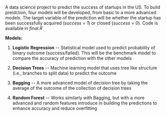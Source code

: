 A data science project to predict the success of startups in the US. To build preidction, four models will be developed, from basic to a more advanced models. The target variable of the prediction will be whether the startup has been successfully acquired (_success = 1_) or closed (_success = 0_). Code is available in _final.R_

**Models:**

1. **Logistic Regression** -- Statistical model used to predict probability of binary outcome (success/failed). This will be the benchmark model to compare the accuracy of prediction with the other models

2. **Decision Trees** -- Machine learning model that uses tree like structure (i.e., branches to split data) to predict the outcome 

3. **Bagging** -- A more advanced model of decision tree by taking the average of the outcome of the collection of decision trees

4. **Random Forest** -- Works similarly with Bagging, but with a more advanced and random features introduce in building the predictions to enhance accuracy and reduce overfitting
